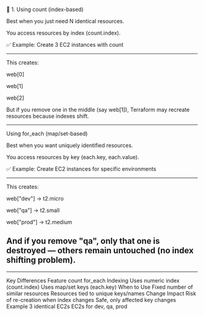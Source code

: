 🔹 1. Using count (index-based)

Best when you just need N identical resources.

You access resources by index (count.index).

✅ Example: Create 3 EC2 instances with count

-----
This creates:

web[0]

web[1]

web[2]

But if you remove one in the middle (say web[1]), Terraform may recreate resources because indexes shift.

----------------------------------------
Using for_each (map/set-based)

Best when you want uniquely identified resources.

You access resources by key (each.key, each.value).

✅ Example: Create EC2 instances for specific environments

-----
This creates:

web["dev"] → t2.micro

web["qa"] → t2.small

web["prod"] → t2.medium

And if you remove "qa", only that one is destroyed — others remain untouched (no index shifting problem).
---------------------------------------------------
--------------------------------------------------
Key Differences
Feature	count	for_each
Indexing	Uses numeric index (count.index)	Uses map/set keys (each.key)
When to Use	Fixed number of similar resources	Resources tied to unique keys/names
Change Impact	Risk of re-creation when index changes	Safe, only affected key changes
Example	3 identical EC2s	EC2s for dev, qa, prod